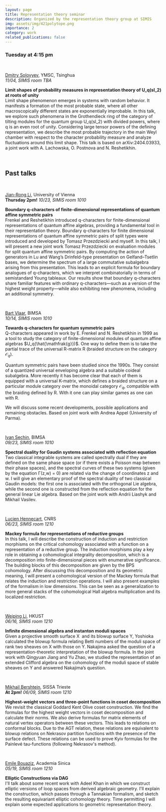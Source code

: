 ```yaml
---
layout: page
title: Representation theory seminar
description: Organized by the representation theory group at SIMIS
img: assets/img/421polytope.png
importance: 2
category: work
related_publications: false
---
```


### Tuesday at 4:15 pm
&nbsp;
&nbsp;

[Dmitry Solovyev](https://scholar.google.com/citations?user=nk4BNZIAAAAJ&hl=ru), YMSC, Tsinghua <br>
_11/04, SIMIS room TBA_

**Limit shapes of probability measures in representation theory of U_q(sl_2) at roots of unity** <br>
Limit shape phenomenon emerges in systems with random behavior. It manifests a formation of the most probable state, where all other macroscopically different states are exponentially improbable. In this talk, we explore such phenomena in the Grothendieck ring of the category of tilting modules for the quantum group U_q(sl_2) with divided powers, where q is an even root of unity. Considering large tensor powers of the defining representation, we describe the most probable trajectory in the main Weyl chamber with respect to the character probability measure and analyze fluctuations around this limit shape. This talk is based on arXiv:2404.03933, a joint work with A. Lachowska, O. Postnova and N. Reshetikhin.

&nbsp;
&nbsp;

## Past talks

&nbsp;

[Jian-Rong Li](https://sites.google.com/view/jianrong-li/home?authuser=0), University of Vienna <br>
**Thursday 2pm!** _10/23, SIMIS room 1010_

**Boundary q-characters of finite-dimensional representations of quantum affine symmetric pairs** <br>
Frenkel and Reshetikhin introduced q-characters for finite-dimensional
representations of quantum affine algebras, providing a fundamental
tool in their representation theory. Boundary q-characters for finite
dimensional representations of quantum affine symmetric pairs of split
types were introduced and developed by Tomasz Przezdziecki and myself.
In this talk, I will present a new joint work Tomasz Przezdziecki on
evaluation modules for split quantum affine symmetric pairs. By
computing the action of generators in Lu and Wang’s Drinfeld-type
presentation on Gelfand–Tsetlin bases, we determine the spectrum of a
large commutative subalgebra arising from this presentation. This leads
to an explicit formula for boundary analogues of q-characters, which we
interpret combinatorially in terms of semistandard Young tableaux. Our
results show that boundary q-characters share familiar features with
ordinary q-characters—such as a version of the highest weight
property—while also exhibiting new phenomena, including an additional
symmetry.


&nbsp;
&nbsp;

[Bart Vlaar](https://bimsa.net/people/bvlaar/), BIMSA <br>
_10/14, SIMIS room 1010_

**Towards q-characters for quantum symmetric pairs**<br>
Q-characters appeared in work by E. Frenkel and N. Reshetikhin in 1999 as a tool to study the category of finite-dimensional modules of quantum affine algebras $U_q(\hat{\mathfrak{g}})$. One way to define them is to take the partial trace of the universal R-matrix R (braided structure on the category $\mathcal{O}_q$).

Quantum symmetric pairs have been studied since the 1990s. They consist of a quantized universal enveloping algebra and a suitable coideal subalgebra. More recently it has become clear that each of them is equipped with a universal K-matrix, which defines a braided structure on a particular module category over the monoidal category $\mathcal{O}_q$, compatible with the braiding defined by R. With it one can play similar games as one can with R. 

We will discuss some recent developments, possible applications and remaining obstacles. Based on joint work with Andrea Appel (University of Parma).

&nbsp;
&nbsp;

[Ivan Sechin](https://www.bimsa.cn/detail/ivansechin.html), BIMSA<br>
 _09/23, SIMIS room 1010_

**Spectral duality for Gaudin systems associated with reflection equation**<br>
Two classical integrable systems are called spectrally dual if they are defined on the same phase
space (or if there exists a Poisson map between their phase spaces), and the spectral curves of
these two systems (given by the equation Γ(z,w) = 0) are related via the change of coordinates z
and w. I will give an elementary proof of the spectral duality of two classical Gaudin models: the
first one is associated with the orthogonal Lie algebra, while the second one is constructed from
the reflection equation for the general linear Lie algebra. Based on the joint work with Andrii Liashyk and Mikhail Vasilev.

&nbsp;
&nbsp;


[Lucien Hennecart](https://hennlu.github.io/), CNRS<br>
_06/23, SIMIS room 1210_

**Mackey formula for representations of reductive groups**<br>
In this talk, I will describe the construction of induction and restriction morphisms on the critical cohomology associated with a function on a representation of a reductive group. The induction morphisms play a key role in obtaining a cohomological integrality decomposition, which is a decomposition into finite-dimensional pieces with enumerative significance. The building blocks of this decomposition are given by the BPS cohomology. After discussing this decomposition and its geometric meaning, I will present a cohomological version of the Mackey formula that relates the induction and restriction operations. I will also present examples of the formalism in low dimensions. This can be seen as a generalization to more general stacks of the cohomological Hall algebra multiplication and its localized restriction.

&nbsp;
&nbsp;

[Weiping Li](https://www.math.hkust.edu.hk/people/faculty/profile/mawpli/), HKUST<br>
_06/16, SIMIS room 1210_

**Infinite dimensional algebra and instanton moduli spaces**<br>
Given a projective smooth surface X  and its blowup surface Y, Yoshioka calculated the blowup formula relating Betti numbers of the moduli space of rank two sheaves on X with those on Y. Nakajima asked the question of a representation-theoretic interpretation of the blowup formula. In the joint work with Qingyuan Jiang and Yu Zhao, we studied the representation of an extended Clifford algebra on the cohomology of the moduli space of stable sheaves on Y and answered Nakajima’s question.

&nbsp;
&nbsp;

[Mikhail Bershtein](https://www.math.sissa.it/users/mikhail-bershtein), SISSA Trieste<br>
**At 2pm!** _06/09, SIMIS room 1210_

**Highest-weight vectors and three-point functions in coset decomposition**<br>
We revisit the classical Goddard Kent Olive coset construction. We find the formulas for the highest weight vectors in coset decomposition and calculate their norms. We also derive formulas for matrix elements of natural vertex operators between these vectors. This leads to relations on conformal blocks. Due to the AGT relation, these relations are equivalent to blowup relations on Nekrasov partition functions with the presence of the surface defect. These relations can be used to prove Kyiv formulas for the Painlevé tau-functions (following Nekrasov's method).

&nbsp;
&nbsp;

[Emile Bouaziz](https://www.math.sinica.edu.tw/f59addca-1da6-47fd-9bb8-18d087da6088/pages/20), Academia Sinica <br>
 _05/19, SIMIS room 1210_

**Elliptic Constructions via DAG**<br>
I'll talk about some recent work with Adeel Khan in which we construct elliptic versions of loop spaces from derived algebraic geometry. I'll explain the construction, which passes through a Tannakian formalism, and sketch the resulting equivariant elliptic cohomology theory. Time permitting I will explain some expected applications to geometric representation theory.
